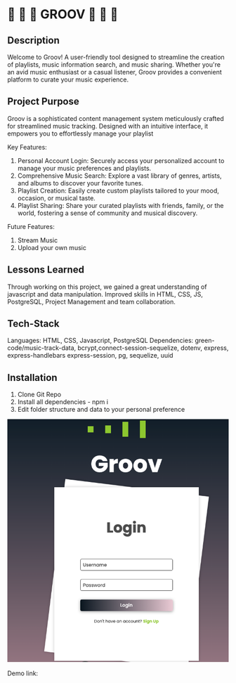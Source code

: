 # 🍒 🎵 🎸 GROOV 🍒 🎵 🎸

## Description
Welcome to Groov! A user-friendly tool designed to streamline the creation of playlists, music information search, and music sharing. Whether you're an avid music enthusiast or a casual listener, Groov provides a convenient platform to curate your music experience.

## Project Purpose
Groov is a sophisticated content management system meticulously crafted for streamlined music tracking. Designed with an intuitive interface, it empowers you to effortlessly manage your playlist

Key Features:
1. Personal Account Login: Securely access your personalized account to manage your music preferences and playlists.
2. Comprehensive Music Search: Explore a vast library of genres, artists, and albums to discover your favorite tunes.
3. Playlist Creation: Easily create custom playlists tailored to your mood, occasion, or musical taste.
4. Playlist Sharing: Share your curated playlists with friends, family, or the world, fostering a sense of community and musical discovery.

Future Features:
1. Stream Music
2. Upload your own music 

## Lessons Learned
Through working on this project, we gained a great understanding of javascript and data manipulation. Improved skills in HTML, CSS, JS, PostgreSQL, Project Management and team collaboration.

## Tech-Stack
Languages: HTML, CSS, Javascript, PostgreSQL
Dependencies: green-code/music-track-data, bcrypt,connect-session-sequelize, dotenv, express, express-handlebars express-session, pg, sequelize, uuid

## Installation 
1. Clone Git Repo
2. Install all dependencies - npm i
3. Edit folder structure and data to your personal preference
 
![Mock-up of login page ](/assets/Login%20page.png)

Demo link: 